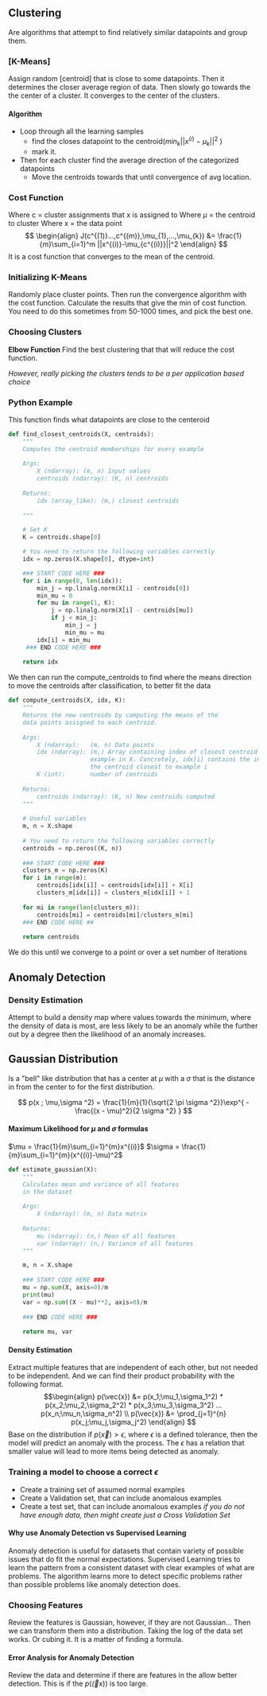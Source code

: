 ## Clustering
Are algorithms that attempt to find relatively similar datapoints and group them.

### [K-Means]
Assign random [centroid] that is close to some datapoints. Then it determines the closer average region of data. Then slowly go towards the the center of a cluster. It converges to the center of the clusters.

#### Algorithm
* Loop through all the learning samples
    * find the closes datapoint to the centroid($min_k||x^{(i)}-\mu_k||^2$ )
    * mark it.
* Then for each cluster find the average direction of the categorized datapoints
    * Move the centroids towards that until convergence of avg location.
### Cost Function
Where c = cluster assignments that x is assigned to
Where $\mu$ = the centroid to cluster
Where x = the data point
$$
\begin{align}
    J(c^{(1)}...,c^{(m)},\mu_{1},...,\mu_{k}) &= \frac{1}{m}\sum_{i=1}^m ||x^{(i)}-\mu_{c^{(i)}}||^2
\end{align}
$$
It is a cost function that converges to the mean of the centroid.

### Initializing K-Means
Randomly place cluster points. Then run the convergence algorithm with the cost function. Calculate the results that give the min of cost function. You need to do this sometimes from 50-1000 times, and pick the best one.
### Choosing Clusters
**Elbow Function**
Find the best clustering that that will reduce the cost function.

_However, really picking the clusters tends to be a per application based choice_

### Python Example
This function finds what datapoints are close to the centeroid
```python
def find_closest_centroids(X, centroids):
    """
    Computes the centroid memberships for every example
    
    Args:
        X (ndarray): (m, n) Input values      
        centroids (ndarray): (K, n) centroids
    
    Returns:
        idx (array_like): (m,) closest centroids
    
    """

    # Set K
    K = centroids.shape[0]

    # You need to return the following variables correctly
    idx = np.zeros(X.shape[0], dtype=int)

    ### START CODE HERE ###
    for i in range(0, len(idx)):
        min_j = np.linalg.norm(X[i] - centroids[0])
        min_mu = 0
        for mu in range(1, K):
            j = np.linalg.norm(X[i] - centroids[mu])
            if j < min_j:
                min_j = j
                min_mu = mu
        idx[i] = min_mu
     ### END CODE HERE ###
    
    return idx
```

We then can run the compute_centroids to find where the means direction to move the centroids  after classification, to better fit the data
```python
def compute_centroids(X, idx, K):
    """
    Returns the new centroids by computing the means of the 
    data points assigned to each centroid.
    
    Args:
        X (ndarray):   (m, n) Data points
        idx (ndarray): (m,) Array containing index of closest centroid for each 
                       example in X. Concretely, idx[i] contains the index of 
                       the centroid closest to example i
        K (int):       number of centroids
    
    Returns:
        centroids (ndarray): (K, n) New centroids computed
    """
    
    # Useful variables
    m, n = X.shape
    
    # You need to return the following variables correctly
    centroids = np.zeros((K, n))
    
    ### START CODE HERE ###
    clusters_m = np.zeros(K)
    for i in range(m):
        centroids[idx[i]] = centroids[idx[i]] + X[i]
        clusters_m[idx[i]] = clusters_m[idx[i]] + 1
        
    for mi in range(len(clusters_m)):
        centroids[mi] = centroids[mi]/clusters_m[mi]
    ### END CODE HERE ## 
    
    return centroids
```
We do this until we converge to a point or over a set number of iterations

## Anomaly Detection

### Density Estimation
Attempt to build a density map where values towards the minimum, where the density of data is most, are less likely to be an anomaly while the further out by a degree then the likelihood of an anomaly increases.

## Gaussian Distribution 
Is a "bell" like distribution that has a center at $\mu$ with a $\sigma$ that is the distance in from the center to for the first distribution.

$$
p(x ; \mu,\sigma ^2) = \frac{1}{m}{1}{\sqrt{2 \pi \sigma ^2}}\exp^{ - \frac{(x - \mu)^2}{2 \sigma ^2} }
$$

#### Maximum Likelihood for $\mu$ and $\sigma$ formulas
$\mu = \frac{1}{m}\sum_{i=1}^{m}x^{(i)}$
$\sigma = \frac{1}{m}\sum_{i=1}^{m}(x^{(i)}-\mu)^2$ 

```python
def estimate_gaussian(X): 
    """
    Calculates mean and variance of all features 
    in the dataset
    
    Args:
        X (ndarray): (m, n) Data matrix
    
    Returns:
        mu (ndarray): (n,) Mean of all features
        var (ndarray): (n,) Variance of all features
    """

    m, n = X.shape
    
    ### START CODE HERE ### 
    mu = np.sum(X, axis=0)/m
    print(mu)
    var = np.sum((X - mu)**2, axis=0)/m
    
    ### END CODE HERE ### 
        
    return mu, var
```

#### Density Estimation
Extract multiple features that are independent of each other, but not needed to be independent. And we can find their product probability with the following format.
$$\begin{align}
p(\vec{x}) &= p(x_1;\mu_1,\sigma_1^2) * p(x_2;\mu_2,\sigma_2^2) * p(x_3;\mu_3,\sigma_3^2) ... p(x_n;\mu_n,\sigma_n^2) \\
p(\vec{x}) &= \prod_{j=1}^{n} p(x_j;\mu_j,\sigma_j^2)
\end{align}
$$
Base on the distribution if $p(\vec{x}) > \epsilon$, where $\epsilon$ is a defined tolerance, then the model will predict an anomaly with the process. The $\epsilon$ has a relation that smaller value will lead to more items being detected as anomaly.
### Training a model to choose a correct $\epsilon$
* Create a training set of assumed normal examples
* Create a Validation set, that can include anomalous examples
* Create a test set, that can include anomalous examples
_if you do not have enough data, then might create just a Cross Validation Set_

#### Why use Anomaly Detection vs Supervised Learning
Anomaly detection is useful for datasets that contain variety of possible issues that do fit the normal expectations.
Supervised Learning tries to learn the pattern from a consistent dataset with clear examples of what are problems. The algorithm learns more to detect specific problems rather than possible problems like anomaly detection does.

### Choosing Features
Review the features is Gaussian, however, if they are not Gaussian... Then we can transform them into a distribution. Taking the log of the data set works. Or cubing it. It is a matter of finding a formula.

#### Error Analysis for Anomaly Detection
Review the data and determine if there are features in the allow better detection. This is if the $p(\vec(x))$ is too large.

